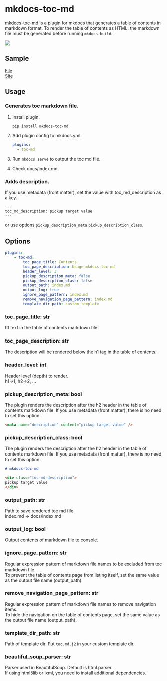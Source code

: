 
# mkdocs-toc-md

[mkdocs-toc-md](https://pypi.org/project/mkdocs-toc-md/) is a plugin for mkdocs that generates a table of contents in markdown format. To render the table of contents as HTML, the markdown file must be generated before running `mkdocs build`.

![](https://user-images.githubusercontent.com/17096601/199638378-892ddec9-b7af-4eb8-8ca8-a57c02980f53.png)



## Sample

[File](https://github.com/try0/mkdocs-toc-md/blob/main/sample/docs/index.md?plain=1)  
[Site](https://try0.github.io/mkdocs-toc-md/sample/site/)




## Usage

### Generates toc markdown file.

1. Install plugin. 
    ```
    pip install mkdocs-toc-md
    ```
1. Add plugin config to mkdocs.yml.

    ```yml
    plugins:
      - toc-md
    ```

1. Run `mkdocs serve` to output the toc md file.

1. Check docs/index.md.


### Adds description.
If you use metadata (front matter), set the value with toc_md_description as a key.
```
---
toc_md_description: pickup target value
---
```

or use options `pickup_description_meta` `pickup_description_class`.



## Options

```yml
plugins:
    - toc-md:
        toc_page_title: Contents
        toc_page_description: Usage mkdocs-toc-md
        header_level: 3
        pickup_description_meta: false
        pickup_description_class: false
        output_path: index.md
        output_log: true
        ignore_page_pattern: index.md
        remove_navigation_page_pattern: index.md
        template_dir_path: custom_template
```

### toc_page_title: str  
h1 text in the table of contents markdown file.

### toc_page_description: str
The description will be rendered below the h1 tag in the table of contents.

### header_level: int  
Header level (depth) to render.  
h1→1, h2→2, ...

### pickup_description_meta: bool  
The plugin renders the description after the h2 header in the table of contents markdown file. If you use metadata (front matter), there is no need to set this option.
```html
<mata name="description" content="pickup target value" />
```

### pickup_description_class: bool  
The plugin renders the description after the h2 header in the table of contents markdown file. If you use metadata (front matter), there is no need to set this option.

```md
# mkdocs-toc-md

<div class="toc-md-description">
pickup target value
</div>
```

### output_path: str  
Path to save rendered toc md file.  
index.md → docs/index.md

### output_log: bool  
Output contents of markdown file to console.

### ignore_page_pattern: str  
Regular expression pattern of markdown file names to be excluded from toc markdown file.  
To prevent the table of contents page from listing itself, set the same value as the output file name (output_path).

### remove_navigation_page_pattern: str  
Regular expression pattern of markdown file names to remove navigation items.  
To hide the navigation on the table of contents page, set the same value as the output file name (output_path).

### template_dir_path: str
Path of template dir.
Put `toc.md.j2` in your custom template dir.

### beautiful_soup_parser: str
Parser used in BeautifulSoup. Default is html.parser.  
If using html5lib or lxml, you need to install additional dependencies.
